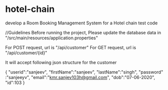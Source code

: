 # hotel-chain
 develop a Room Booking Management System for a Hotel chain test code
 
 //Guidelines
 Before running the project, Please update the database data in "/src/main/resources/application.properties"
 
 For POST request, url is "/api/customer"
 For GET request, url is "/api/customer/{id}"
 
 It will accept following json structure for the customer
 
 {
	"userid":"sanjeev",
	"firstName":"sanjeev",
	"lastName":"singh",
	"password" :"sanjeeyv",
	"email":"kmr.sanjev103h@gmail.com",
	"dob":"07-06-2020",
	"id":103
}
